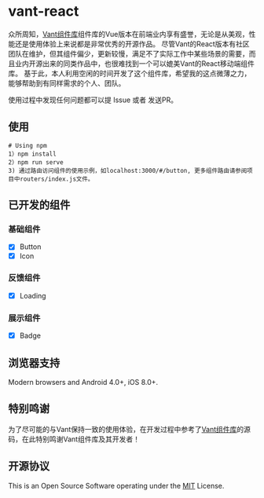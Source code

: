 # vant-react
众所周知，[Vant组件库](https://vant-contrib.gitee.io/vant/v3/#/zh-CN)组件库的Vue版本在前端业内享有盛誉，无论是从美观，性能还是使用体验上来说都是非常优秀的开源作品。
尽管Vant的React版本有社区团队在维护，但其组件偏少，更新较慢，满足不了实际工作中某些场景的需要，而且业内开源出来的同类作品中，也很难找到一个可以媲美Vant的React移动端组件库。
基于此，本人利用空闲的时间开发了这个组件库，希望我的这点微薄之力，能够帮助到有同样需求的个人、团队。

使用过程中发现任何问题都可以提 Issue 或者 发送PR。


## 使用

```text
# Using npm
1）npm install
2）npm run serve
3) 通过路由访问组件的使用示例，如localhost:3000/#/button, 更多组件路由请参阅项目中routers/index.js文件。

```
## 已开发的组件

### 基础组件

- [x] Button
- [x] Icon

### 反馈组件

- [x] Loading

### 展示组件

- [x] Badge

## 浏览器支持

Modern browsers and Android 4.0+, iOS 8.0+.

## 特别鸣谢

为了尽可能的与Vant保持一致的使用体验，在开发过程中参考了[Vant组件库](https://vant-contrib.gitee.io/vant/v3/#/zh-CN)的源码，在此特别鸣谢Vant组件库及其开发者！


## 开源协议
This is an Open Source Software operating under the [MIT](https://github.com/rancui/vant-react/blob/main/LICENSE) License.


